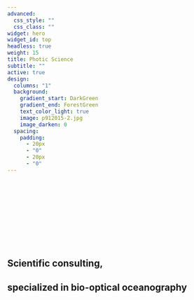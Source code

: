 ```yaml
---
advanced:
  css_style: ""
  css_class: ""
widget: hero
widget_id: top
headless: true
weight: 15
title: Photic Science
subtitle: ""
active: true
design:
  columns: "1"
  background:
    gradient_start: DarkGreen
    gradient_end: ForestGreen
    text_color_light: true
    image: p912015-2.jpg
    image_darken: 0
  spacing:
    padding:
      - 20px
      - "0"
      - 20px
      - "0"
---
```

## **<br>**

## **<br>**

## **<br>**

## Scientific consulting, **<br>**

## specialized in bio-optical oceanography

## **<br>**

## **<br>**

**<br>**